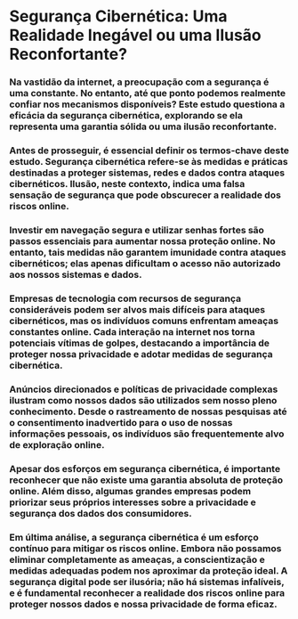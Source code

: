 # **Segurança Cibernética: Uma Realidade Inegável ou uma Ilusão Reconfortante?**

### Na vastidão da internet, a preocupação com a segurança é uma constante. No entanto, até que ponto podemos realmente confiar nos mecanismos disponíveis? Este estudo questiona a eficácia da segurança cibernética, explorando se ela representa uma garantia sólida ou uma ilusão reconfortante.

### Antes de prosseguir, é essencial definir os termos-chave deste estudo. Segurança cibernética refere-se às medidas e práticas destinadas a proteger sistemas, redes e dados contra ataques cibernéticos. Ilusão, neste contexto, indica uma falsa sensação de segurança que pode obscurecer a realidade dos riscos online.

### Investir em navegação segura e utilizar senhas fortes são passos essenciais para aumentar nossa proteção online. No entanto, tais medidas não garantem imunidade contra ataques cibernéticos; elas apenas dificultam o acesso não autorizado aos nossos sistemas e dados.

### Empresas de tecnologia com recursos de segurança consideráveis podem ser alvos mais difíceis para ataques cibernéticos, mas os indivíduos comuns enfrentam ameaças constantes online. Cada interação na internet nos torna potenciais vítimas de golpes, destacando a importância de proteger nossa privacidade e adotar medidas de segurança cibernética.

### Anúncios direcionados e políticas de privacidade complexas ilustram como nossos dados são utilizados sem nosso pleno conhecimento. Desde o rastreamento de nossas pesquisas até o consentimento inadvertido para o uso de nossas informações pessoais, os indivíduos são frequentemente alvo de exploração online.

### Apesar dos esforços em segurança cibernética, é importante reconhecer que não existe uma garantia absoluta de proteção online. Além disso, algumas grandes empresas podem priorizar seus próprios interesses sobre a privacidade e segurança dos dados dos consumidores.

### Em última análise, a segurança cibernética é um esforço contínuo para mitigar os riscos online. Embora não possamos eliminar completamente as ameaças, a conscientização e medidas adequadas podem nos aproximar da proteção ideal. A segurança digital pode ser ilusória; não há sistemas infalíveis, e é fundamental reconhecer a realidade dos riscos online para proteger nossos dados e nossa privacidade de forma eficaz.
